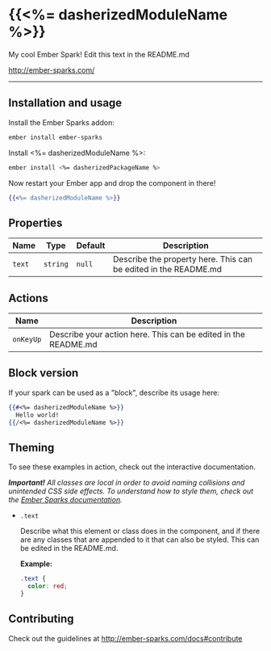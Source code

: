 # {{<%= dasherizedModuleName %>}}

My cool Ember Spark! Edit this text in the README.md

<http://ember-sparks.com/>

----

## Installation and usage

Install the Ember Sparks addon:
```bash
ember install ember-sparks
```

Install <%= dasherizedModuleName %>:

```bash
ember install <%= dasherizedPackageName %>
```

Now restart your Ember app and drop the component in there!
```handlebars
{{<%= dasherizedModuleName %>}}
```

## Properties

| Name        | Type      | Default | Description                                                      |
|-------------|-----------|---------|------------------------------------------------------------------|
| `text`      | `string`  | `null`  | Describe the property here. This can be edited in the README.md  |


## Actions

| Name        | Description                                                                         |
|-------------|-------------------------------------------------------------------------------------|
| `onKeyUp`   | Describe your action here. This can be edited in the README.md                      | 


## Block version

If your spark can be used as a "block", describe its usage here:

```handlebars
{{#<%= dasherizedModuleName %>}}
  Hello world!
{{/<%= dasherizedModuleName %>}}
```


## Theming

To see these examples in action, check out the interactive documentation.

<em>**Important!** All classes are local in order to avoid naming collisions and unintended CSS side effects. To understand how to style them, check out the [Ember Sparks documentation](http://ember-sparks.com/docs#theming).</em>

- `.text`

  Describe what this element or class does in the component, and if there are any classes that are appended to it that can also be styled.
  This can be edited in the README.md.

  **Example:**
  ```css
  .text {
    color: red;
  }
  ```
  

## Contributing

Check out the guidelines at http://ember-sparks.com/docs#contribute

